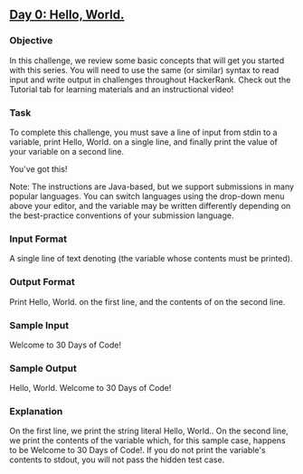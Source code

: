 ## [Day 0: Hello, World.](https://)

### Objective
In this challenge, we review some basic concepts that will get you started with this series. You will need to use the same (or similar) syntax to read input and write output in challenges throughout HackerRank. Check out the Tutorial tab for learning materials and an instructional video!

### Task
To complete this challenge, you must save a line of input from stdin to a variable, print Hello, World. on a single line, and finally print the value of your variable on a second line.

You've got this!

Note: The instructions are Java-based, but we support submissions in many popular languages. You can switch languages using the drop-down menu above your editor, and the  variable may be written differently depending on the best-practice conventions of your submission language.

### Input Format
A single line of text denoting  (the variable whose contents must be printed).

### Output Format
Print Hello, World. on the first line, and the contents of  on the second line.

### Sample Input
Welcome to 30 Days of Code!

### Sample Output
Hello, World. 
Welcome to 30 Days of Code!

### Explanation
On the first line, we print the string literal Hello, World.. On the second line, we print the contents of the  variable which, for this sample case, happens to be Welcome to 30 Days of Code!. If you do not print the variable's contents to stdout, you will not pass the hidden test case.
